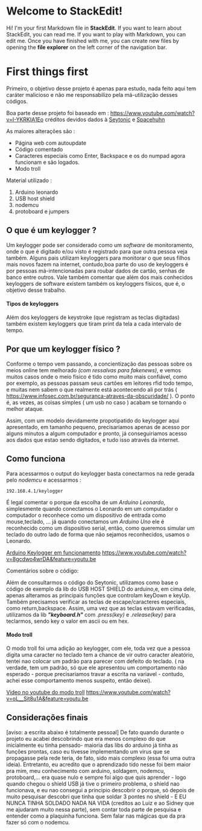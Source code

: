 # Welcome to StackEdit!

Hi! I'm your first Markdown file in **StackEdit**. If you want to learn about StackEdit, you can read me. If you want to play with Markdown, you can edit me. Once you have finished with me, you can create new files by opening the **file explorer** on the left corner of the navigation bar.


# First things first
Primeiro, o objetivo desse projeto é apenas para estudo, nada feito aqui tem caráter malicioso e não me responsabilizo pela má-utilização desses códigos.

Boa parte desse projeto foi baseado em : https://www.youtube.com/watch?v=I-YKRKIA1Eo
créditos devidos dados à [Seytonic](https://www.youtube.com/channel/UCW6xlqxSY3gGur4PkGPEUeA) e [Spacehuhn](https://www.youtube.com/user/g0ldk/videos)

As maiores alterações são :
 - Página web com autoupdate
 - Código comentado 
 - Caracteres especiais como Enter, Backspace e os do numpad agora funcionam e são logados.
 - Modo troll

Material utilizado :

 1. Arduino leonardo
 2. USB host shield
 3. nodemcu
 4. protoboard e jumpers


## O que é um keylogger ? 
Um keylogger pode ser considerado como um *software* de monitoramento, onde o que é digitado e/ou visto é registrado para que outra pessoa veja também. Alguns pais utilizam keyloggers para monitorar o que seus filhos mais novos fazem na internet, contudo,boa parte do uso de keyloggers é por pessoas má-intencionadas para roubar dados de cartão, senhas de banco entre outros. Vale também comentar que além dos mais conhecidos keyloggers de software existem também os keyloggers físicos, que é, o objetivo desse trabalho.

#### Tipos de keyloggers
Além dos keyloggers de keystroke (que registram as teclas digitadas) também existem keyloggers que tiram print da tela a cada intervalo de tempo. 


## Por que um keylogger físico ?
Conforme o tempo vem passando, a concientização das pessoas sobre os meios online tem melhorado *(com ressalvas para fakenews)*, e vemos muitos casos onde o meio físico é tido como muito mais confiável, como por exemplo, as pessoas passam seus cartões em leitores rfid todo tempo, e muitas nem sabem o que realmente está acontecendo ali por trás ( https://www.infosec.com.br/seguranca-atraves-da-obscuridade/ ). O ponto é, as vezes, as coisas simples ( um usb no caso ) acabam se tornando o melhor ataque. 

Assim, com um modelo devidamente propotipatido do keylogger aqui apresentado, em tamanho pequeno, precisariamos apenas de acesso por alguns minutos a algum computador e pronto, já conseguiriamos acesso aos dados que estao sendo digitados, e tudo isso através da internet.

## Como funciona
Para acessarmos o output do keylogger basta conectarmos na rede gerada pelo *nodemcu* e acessarmos : 
		
	192.168.4.1/keylogger
		
É legal comentar o porque da escolha de um *Arduino Leonardo*, simplesmente quando conectamos o Leonardo em um computador o computador o reconhece como um dispositivo de entrada como mouse,teclado, ... já quando conectamos um *Arduino Uno* ele é reconhecido como um dispositivo serial, então, como queremos simular um teclado do outro lado de forma que não sejamos reconhecidos, usamos o Leonardo.

[Arduino Keylogger em funcionamento](https://www.youtube.com/watch?v=8gcdwo4wrDA&feature=youtu.be)
https://www.youtube.com/watch?v=8gcdwo4wrDA&feature=youtu.be

Comentários sobre o código:

Além de consultarmos o código do Seytonic, utilizamos como base o código de exemplo da lib do USB HOST SHIELD do arduino,e, em cima dele, apenas alteramos as principais funções que controlam keyDown e keyUp. Também precisamos verificar as teclas de escape/caracteres especiais, como return,backspace.  Assim, uma vez que as teclas estavam verificadas, utilizamos da lib ***"keyboard.h"***  com *.press(key)* e *.release(key)* para teclarmos, sendo key o valor em ascii ou em hex.
#### Modo troll
O modo troll foi uma adição ao keylogger, com ele, toda vez que a pessoa digita uma caracter no teclado tem a chance de vir outro caracter aleatório, tentei nao colocar um padrão para parecer com defeito do teclado. ( na verdade, tem um padrão, só que ele apresentou um comportamento não esperado - porque precisariamos travar a escrita na variavel -  contudo, achei esse comportamento menos suspeito, então deixei).

[Video no youtube do modo troll](https://www.youtube.com/watch?v=oL__Sit8u1A&feature=youtu.be)
https://www.youtube.com/watch?v=oL__Sit8u1A&feature=youtu.be


## Considerações finais
[aviso: a escrita abaixo é totalmente pessoal]
De fato quando durante o projeto eu acabei descobrindo que era menos complexo do que inicialmente eu tinha pensado- maioria das libs do arduino já tinha as funções prontas, caso eu tivesse implementando um virus que se propagasse pela rede teria, de fato, sido mais complexo (essa foi uma outra ideia).
Entretanto, eu acredito que o aprendizado tido nesse foi bem maior pra mim, meu conhecimento com arduino, soldagem, nodemcu, protoboard,... era quase nulo e sempre foi algo que quis aprender - logo quando chegou o shield USB já tive o primeiro problema, o shield nao funcionava, e eu nao consegui a principio descobrir o porque, só depois de muito pesquisar descobri que tinha que soldar 3 pontes no shield  - E EU NUNCA TINHA SOLDADO NADA NA VIDA (creditos ao Luiz e ao Sidney que me ajudaram muito nessa parte), sem contar toda parte de pesquisa e entender como a plaquinha funciona. Sem falar nas mágicas que da pra fazer só com o nodemcu.



